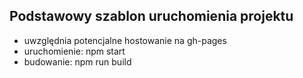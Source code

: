 ## Podstawowy szablon uruchomienia projektu

* uwzględnia potencjalne hostowanie na gh-pages
* uruchomienie: npm start
* budowanie: npm run build